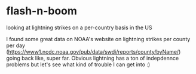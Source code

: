 # flash-n-boom
looking at lightning strikes on a per-country basis in the US


I found some great data on NOAA's website on lightning strikes per county per day (https://www1.ncdc.noaa.gov/pub/data/swdi/reports/county/byName/) going back like, super far. Obvious lightning has a ton of indepdennce problems but let's see what kind of trouble I can get into :) 

